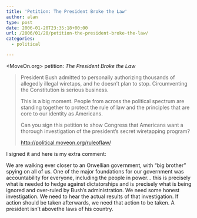 ```yaml
---
title: 'Petition: The President Broke the Law'
author: alan
type: post
date: 2006-01-20T23:35:18+00:00
url: /2006/01/20/petition-the-president-broke-the-law/
categories:
  - political

---
```

<MoveOn.org> petition: _The President Broke the Law_

> President Bush admitted to personally authorizing thousands of allegedly illegal wiretaps, and he doesn&#8217;t plan to stop. Circumventing the Constitution is serious business.
>
> This is a big moment. People from across the political spectrum are standing together to protect the rule of law and the principles that are core to our identity as Americans.
>
> Can you sign this petition to show Congress that Americans want a thorough investigation of the president&#8217;s secret wiretapping program?
>
> <http://political.moveon.org/ruleoflaw/>

I signed it and here is my extra comment:

We are walking ever closer to an Orwellian government, with &#8220;big brother&#8221; spying on all of us. One of the major foundations for our government was accountability for everyone, including the people in power&#8230; this is precisely what is needed to hedge against dictatorships and is precisely what is being ignored and over-ruled by Bush&#8217;s administration. We need some honest investigation. We need to hear the actual results of that investigation. If action should be taken afterwards, we need that action to be taken. A president isn&#8217;t abovethe laws of his country.

